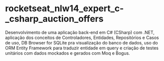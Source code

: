 # rocketseat_nlw14_expert_c-_csharp_auction_offers
Desenvolvimento de uma aplicação back-end em C# (CSharp) com .NET, aplicação dos conceitos de Controladores, Entidades, Repositórios e Casos de uso, DB Browser for SQLite pra visualização do banco de dados, uso do ORM Entity Framework para traduzir entidade em query e criação de testes unitários com dados mockados e gerados com Moq e  Bogus.
